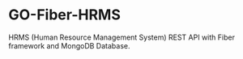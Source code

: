 # GO-Fiber-HRMS

HRMS (Human Resource Management System) REST API with Fiber framework and MongoDB Database. 
